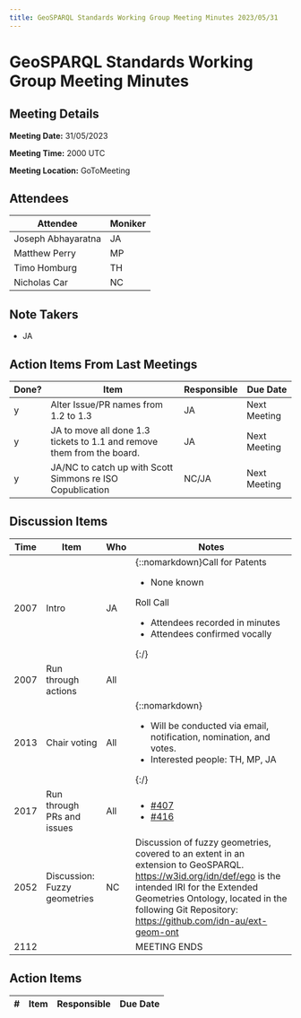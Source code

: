 ```yaml
---
title: GeoSPARQL Standards Working Group Meeting Minutes 2023/05/31
---
```

# GeoSPARQL Standards Working Group Meeting Minutes
## Meeting Details
**Meeting Date:** 31/05/2023

**Meeting Time:** 2000 UTC

**Meeting Location:** GoToMeeting  

## Attendees

| Attendee | Moniker |
| ---- | ---- |
| Joseph Abhayaratna | JA |
| Matthew Perry | MP |
| Timo Homburg | TH |
| Nicholas Car | NC |


## Note Takers
- JA

## Action Items From Last Meetings

| Done? | Item | Responsible | Due Date |
| ---- | ---- | ---- | --- |
| y | Alter Issue/PR names from 1.2 to 1.3 | JA | Next Meeting |
| y | JA to move all done 1.3 tickets to 1.1 and remove them from the board. | JA | Next Meeting |
| y | JA/NC to catch up with Scott Simmons re ISO Copublication | NC/JA | Next Meeting |

## Discussion Items

| Time | Item | Who | Notes |
| ---- | ---- | ---- | ---- |
| 2007 | Intro | JA | {::nomarkdown}Call for Patents<ul><li>None known</li></ul>Roll Call<ul><li>Attendees recorded in minutes</li><li>Attendees confirmed vocally</li></ul>{:/} |
| 2007 | Run through actions | All | |
| 2013 | Chair voting | All | {::nomarkdown}<ul><li>Will be conducted via email, notification, nomination, and votes.</li><li>Interested people: TH, MP, JA</li></ul>{:/} |
| 2017 | Run through PRs and issues | All | <ul><li>[#407](https://github.com/opengeospatial/ogc-geosparql/pull/407)</li><li>[#416](https://github.com/opengeospatial/ogc-geosparql/issues/416)</li></ul> |
| 2052 | Discussion: Fuzzy geometries | NC | Discussion of fuzzy geometries, covered to an extent in an extension to GeoSPARQL. https://w3id.org/idn/def/ego is the intended IRI for the Extended Geometries Ontology, located in the following Git Repository: https://github.com/idn-au/ext-geom-ont  |
| 2112 | | | MEETING ENDS |

## Action Items

| \# | Item | Responsible | Due Date |
| ---- | ---- | ---- | ---- |
